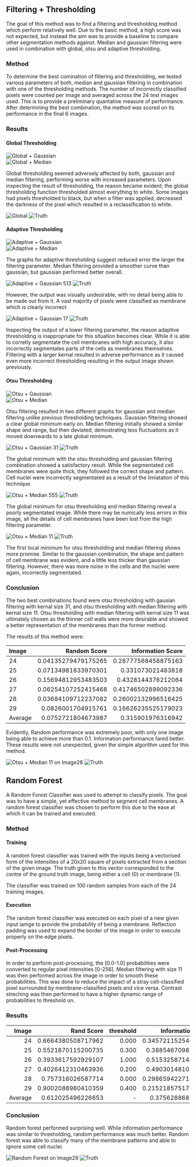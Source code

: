 ## Filtering + Thresholding
The goal of this method was to find a filtering and thresholding method which perform relatively well​. Due to the basic method, a high score was not expected, but instead the aim was to provide a baseline to compare other segmentation methods against. Median and gaussian filtering were used in combination with global, otsu and adaptive thresholding.

### Method
To determine the best comination of filtering and thresholding, we tested various parameters of both, median and gaussian filtering in combination with one of the thresholding methods. The number of incorrectly classified pixels were counted per image and averaged across the 24 test images used. This is to provide a preliminary quantative measure of performance. After determining the best combination, the method was scored on its performance in the final 6 images.

### Results

#### Global Thresholding
![Global + Gaussian](img/GlobalGaussian.png)  
![Global + Median](img/GlobalMedian.png)

Global thresholding seemed adversely affected by both, gaussian and median filtering, performing worse with increased parameters. Upon inspecting the result of thresholding, the reason became evident; the global thresholding function thresholded almost everything to white. Some images had pixels thresholded to black, but when a filter was applied, decreased the darkness of the pixel which resulted in a reclassification to white.

![Global](img/global.jpg)
![Truth](img/train-labels01.jpg)

#### Adaptive Thresholding
![Adaptive + Gaussian](img/AdaptiveGaussian.png)  
![Adaptive + Median](img/AdaptiveMedian.png)

The graphs for adaptive thresholding suggest reduced error the larger the filtering parameter. Median filtering provided a smoother curve than gaussian, but gaussian performed better overall.

![Adaptive + Gaussian 513](img/adaptivegaus513.jpg)
![Truth](img/train-labels01.jpg)

However, the output was visually undesirable, with no detail being able to be made out from it. A vast majority of pixels were classified as membrane which is clearly incorrect

![Adaptive + Gaussian 17](img/adaptivegaus17.jpg)
![Truth](img/train-labels01.jpg)

Inspecting the output of a lower filtering parameter, the reason adaptive thresholding is inappropriate for this situation becomes clear. While it is able to corretly segmentate the cell membranes with high accuracy, it also incorrectly segmentates parts of the cells as membranes themselves. Filtering with a larger kernal resulted in adverse performance as it caused even more incorrect thresholding resulting in the output image shown previously.

#### Otsu Thresholding
![Otsu + Gaussian](img/OtsuGaussian.png)  
![Otsu + Median](img/OtsuMedian.png)

Otsu filtering resulted in two different graphs for gaussian and median filtering unlike previous thresholding techniques. Gaussian filtering showed a clear global minimum early on. Median filtering initially showed a similar shape and range, but then deviated, demostrating less fluctuations as it moved downwards to a late global minimum.

![Otsu + Gaussian 31](img/otsugaus31.jpg)
![Truth](img/train-labels01.jpg)

The global minimum with the otsu thresholding and gaussian filtering combination showed a satisfactory result. While the segmentated cell membranes were quite thick, they followed the correct shape and pattern. Cell nuclei were incorrectly segmentated as a result of the limiatation of this technique.

![Otsu + Median 555](img/otsumedian555.jpg)
![Truth](img/train-labels01.jpg)

The global minimum for otsu thresholding and median filtering reveal a poorly segmentated image. While there may be numically less errors in this image, all the details of cell membranes have been lost from the high filtering parameter.

![Otsu + Median 11](img/otsumedian11.jpg)
![Truth](img/train-labels01.jpg)

The first local minimum for otsu thresholding and median filtering shows more promise. Similar to the gaussian combination, the shape and pattern of cell membrane was evident, and a little less thicker than gaussian filtering. However, there was more noise in the cells and the nuclei were again, incorrectly segmentated.

### Conclusion

The two best combinations found were otsu thresholding with gausian filtering with kernal size 31, and otsu thresholding with median filtering with kernal size 11. Otsu thresholding with median filtering with kernal size 11 was ultimately chosen as the thinner cell walls were more desirable and showed a better representation of the membranes than the former method.

The results of this method were:

 Image​   | Random Score​        | Information Score
:--------|--------------------:|--------------------:
 24​      | 0.04135279479175265​ | 0.28777568458875163​
 25​      | 0.07134981833970301​ | 0.331073021483818​
 26​      | 0.15694812953483503​ | 0.4328144376212064​
 27​      | 0.06254107252415468​ | 0.41746502899092336​
 28​      | 0.03684109712237082​ | 0.26002132996516425​
 29​      | 0.0826001704915761​  | 0.16626235525179023​
 Average​ | 0.0752721804673987​  | 0.315901976316942​

Evidently, Random performance was extremely poor, with only one image being able to achieve more than 0.1. Information performance fared better. These results were not unexpected, given the simple algorithm used for this method.

![Otsu + Median 11 on Image26](img/threshold26.jpg)
![Truth](img/train-labels26.jpg)


## Random Forest
A Random Forest Classifier was used to attempt to classify pixels. The goal was to have a simple, yet effective method to segment cell membranes. A random forest classifier was chosen to perform this due to the ease at which it can be trained and executed.

### Method

#### Training
A random forest classifier was trained with the inputs being a vectorised form of the intensities of a 20x20 square of pixels extracted from a section of the given image. The truth given to this vector corresponded to the centre of the ground truth image, being either a cell (0) or membrane (1).

The classifier was trained on 100 random samples from each of the 24 training images.

#### Execution
The random forest classifier was executed on each pixel of a new given input iamge to provide the probability of being a membrane. Reflection padding was used to expand the border of the image in order to execute properly on the edge pixels.

#### Post-Processing
In order to perform post-processing, the [0.0-1.0] probabilities were converted to regular pixel intensities [0-256]. Median filtering with size 11 was then performed across the image in order to smooth these probabilities. This was done to reduce the impact of a stray cell-classified pixel surrounded by membrane-classified pixels and vice versa. Contrast streching was then performed to have a higher dynamic range of probabilities to threshold on.

### Results

Image    | Rand Score         | threshold | Information Score   | threshold | Best Score
--------:|-------------------:|----------:|--------------------:|----------:|-------------------:
 24      | 0.6664380508717962 | 0.000     | 0.34572115254045604 | 0.900     | 0.6664380508717962
 25      | 0.5521870115200735 | 0.300     | 0.3885467098170553  | 0.900     | 0.5521870115200735
 26      | 0.3933617592929107 | 1.000     | 0.5153258714830867  | 0.800     | 0.5153258714830867
 27      | 0.4026412310463936 | 0.200     | 0.4903014810597193  | 0.900     | 0.4903014810597193
 28      | 0.757316026587714  | 0.000     | 0.29865942271314405 | 0.800     | 0.757316026587714
 29      | 0.9002088980410359 | 0.400     | 0.21521857517572676 | 0.500     | 0.9002088980410359
 Average | 0.612025496226653  | -         | 0.375628868798198   | -         | 0.646962889927237

### Conclusion
Random forest performed surprising well. While information performance was similar to thresholding, random performance was much better. Random forest was able to classify many of the membrane patterns and able to ignore some cell nuclei.

![Random Forest on Image29](img/output29.jpg)
![Truth](img/train-labels29.jpg)

